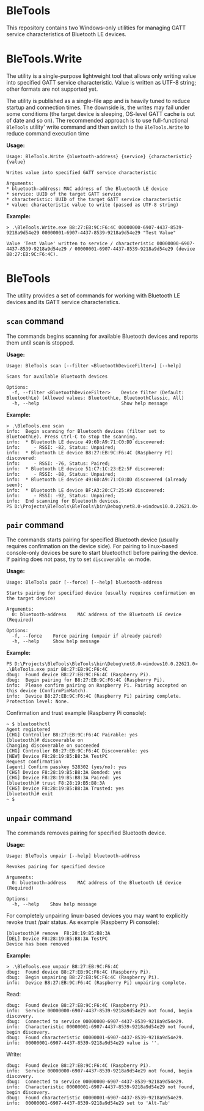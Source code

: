 # BleTools

This repository contains two Windows-only utilities for managing GATT service characteristics of Bluetooth LE devices.

# BleTools.Write
The utility is a single-purpose lightweight tool that allows only writing value into specified GATT service characteristic. Value is written as UTF-8 string; other formats are not supported yet.

The utility is published as a single-file app and is heavily tuned to reduce startup and connection times. The downside is, the writes may fail under some conditions (the target device is sleeping, OS-level GATT cache is out of date and so on). The recommended approach is to use full-functional `BleTools` utility' write command and then switch to the `BleTools.Write` to reduce command execution time

**Usage:**
```
Usage: BleTools.Write {bluetooth-address} {service} {characteristic} {value}

Writes value into specified GATT service characteristic

Arguments:
* bluetooth-address: MAC address of the Bluetooth LE device
* service: UUID of the target GATT service
* characteristic: UUID of the target GATT service characteristic
* value: characteristic value to write (passed as UTF-8 string)
```

**Example:**
```
> .\BleTools.Write.exe B8:27:EB:9C:F6:4C 00000000-6907-4437-8539-9218a9d54e29 00000001-6907-4437-8539-9218a9d54e29 "Test Value"

Value 'Test Value' written to service / characteristic 00000000-6907-4437-8539-9218a9d54e29 / 00000001-6907-4437-8539-9218a9d54e29 (device B8:27:EB:9C:F6:4C).
```

# BleTools
The utility provides a set of commands for working with Bluetooth LE devices and its  GATT service characteristics.

## `scan` command
The commands begins scanning for available Bluetooth devices and reports them until scan is stopped.

**Usage:**
```
Usage: BleTools scan [--filter <BluetoothDeviceFilter>] [--help]

Scans for available Bluetooth devices

Options:
  -f, --filter <BluetoothDeviceFilter>    Device filter (Default: BluetoothLe) (Allowed values: BluetoothLe, BluetoothClassic, All)
  -h, --help                              Show help message
```

**Example:**
```
> .\BleTools.exe scan
info:  Begin scanning for Bluetooth devices (filter set to BluetoothLe). Press Ctrl-C to stop the scanning.
info:  * Bluetooth LE device 49:6D:A9:71:C0:DD discovered:
info:     - RSSI: -82, Status: Unpaired;
info:  * Bluetooth LE device B8:27:EB:9C:F6:4C (Raspberry PI) discovered:
info:     - RSSI: -76, Status: Paired;
info:  * Bluetooth LE device 51:C7:1C:23:E2:5F discovered:
info:     - RSSI: -88, Status: Unpaired;
info:  * Bluetooth LE device 49:6D:A9:71:C0:DD discovered (already seen);
info:  * Bluetooth LE device BF:A3:20:C7:25:A9 discovered:
info:     - RSSI: -92, Status: Unpaired;
info:  End scanning for Bluetooth devices.
PS D:\Projects\BleTools\BleTools\bin\Debug\net8.0-windows10.0.22621.0>
```

## `pair` command
The commands starts pairing for specified Bluetooth device (usually requires confirmation on the device side). For pairing to linux-based console-only devices be sure to start bluetoothctl before pairing the device. If pairing does not pass, try to set `discoverable on` mode.

**Usage:**
```
Usage: BleTools pair [--force] [--help] bluetooth-address

Starts pairing for specified device (usually requires confirmation on the target device)

Arguments:
  0: bluetooth-address    MAC address of the Bluetooth LE device (Required)

Options:
  -f, --force    Force pairing (unpair if already paired)
  -h, --help     Show help message
```

**Example:**
```
PS D:\Projects\BleTools\BleTools\bin\Debug\net8.0-windows10.0.22621.0> .\BleTools.exe pair B8:27:EB:9C:F6:4C
dbug:  Found device B8:27:EB:9C:F6:4C (Raspberry Pi).
dbug:  Begin pairing for B8:27:EB:9C:F6:4C (Raspberry Pi).
info:  Please confirm pairing on Raspberry Pi. Pairing accepted on this device (ConfirmPinMatch).
info:  Device B8:27:EB:9C:F6:4C (Raspberry Pi) pairing complete. Protection level: None.
```

Confirmation and trust example (Raspberry Pi console):
```
~ $ bluetoothctl
Agent registered
[CHG] Controller B8:27:EB:9C:F6:4C Pairable: yes
[bluetooth]# discoverable on
Changing discoverable on succeeded
[CHG] Controller B8:27:EB:9C:F6:4C Discoverable: yes
[NEW] Device F8:28:19:B5:B8:3A TestPC
Request confirmation
[agent] Confirm passkey 528302 (yes/no): yes
[CHG] Device F8:28:19:B5:B8:3A Bonded: yes
[CHG] Device F8:28:19:B5:B8:3A Paired: yes
[bluetooth]# trust F8:28:19:B5:B8:3A
[CHG] Device F8:28:19:B5:B8:3A Trusted: yes
[bluetooth]# exit
~ $
```

## `unpair` command
The commands removes pairing for specified Bluetooth device.

**Usage:**
```
Usage: BleTools unpair [--help] bluetooth-address

Revokes pairing for specified device

Arguments:
  0: bluetooth-address    MAC address of the Bluetooth LE device (Required)

Options:
  -h, --help    Show help message
```

 For completely unpairing linux-based devices you may want to explicitly revoke trust /pair status. As example (Raspberry Pi console):
```
[bluetooth]# remove  F8:28:19:B5:B8:3A
[DEL] Device F8:28:19:B5:B8:3A TestPC
Device has been removed
```

**Example:**
```
> .\BleTools.exe unpair B8:27:EB:9C:F6:4C
dbug:  Found device B8:27:EB:9C:F6:4C (Raspberry Pi).
dbug:  Begin unpairing B8:27:EB:9C:F6:4C (Raspberry Pi).
info:  Device B8:27:EB:9C:F6:4C (Raspberry Pi) unpairing complete.
```

Read:
```
dbug:  Found device B8:27:EB:9C:F6:4C (Raspberry Pi).
info:  Service 00000000-6907-4437-8539-9218a9d54e29 not found, begin discovery.
dbug:  Connected to service 00000000-6907-4437-8539-9218a9d54e29.
info:  Characteristic 00000001-6907-4437-8539-9218a9d54e29 not found, begin discovery.
dbug:  Found characteristic 00000001-6907-4437-8539-9218a9d54e29.
info:  00000001-6907-4437-8539-9218a9d54e29 value is ''.
```

Write:
```
dbug:  Found device B8:27:EB:9C:F6:4C (Raspberry Pi).
info:  Service 00000000-6907-4437-8539-9218a9d54e29 not found, begin discovery.
dbug:  Connected to service 00000000-6907-4437-8539-9218a9d54e29.
info:  Characteristic 00000001-6907-4437-8539-9218a9d54e29 not found, begin discovery.
dbug:  Found characteristic 00000001-6907-4437-8539-9218a9d54e29.
info:  00000001-6907-4437-8539-9218a9d54e29 set to 'Alt-Tab'
```






































